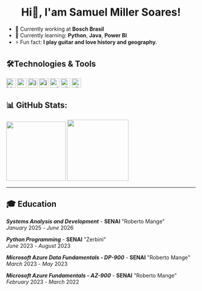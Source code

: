 <h1 style = "text-align: center;">Hi👋, I'am Samuel Miller Soares!</h1>

- 💼 Currently working at **Bosch Brasil**
- 🌱 Currently learning: **Python**, **Java**, **Power BI**
- ⚡ Fun fact: **I play guitar and love history and geography.**

## 🛠Technologies & Tools
<img src="https://camo.githubusercontent.com/d4d9d935f85b68223a3514c6a889ea3ed6a77afb5f560c05baa1a1b168077830/68747470733a2f2f696d672e736869656c64732e696f2f62616467652f68746d6c352d2532334533344632362e7376673f7374796c653d666f722d7468652d6261646765266c6f676f3d68746d6c35266c6f676f436f6c6f723d7768697465" height = "25" alt="html logo" /> <img src="https://camo.githubusercontent.com/930c71eac967cc5cec61c0aa08ba3719f9cb68e28cdffa63b28b0a31be1663b4/68747470733a2f2f696d672e736869656c64732e696f2f62616467652f637373332d2532333135373242362e7376673f7374796c653d666f722d7468652d6261646765266c6f676f3d63737333266c6f676f436f6c6f723d7768697465" height = "25" alt="css logo" /> <img src="https://camo.githubusercontent.com/29d02b3669d6450d67e043cf5909e740dcb94c1e2306d88ac48b15b4ec55dc65/68747470733a2f2f696d672e736869656c64732e696f2f62616467652f6a6176617363726970742d2532333332333333302e7376673f7374796c653d666f722d7468652d6261646765266c6f676f3d6a617661736372697074266c6f676f436f6c6f723d253233463744463145" height = "25" alt="javascript logo" /> <img src="https://camo.githubusercontent.com/bea90da226e09b503e6c8fde824f4816b98dcf30cd31e803006bf6335af06890/68747470733a2f2f696d672e736869656c64732e696f2f62616467652f6a6176612d2532334544384230302e7376673f7374796c653d666f722d7468652d6261646765266c6f676f3d6f70656e6a646b266c6f676f436f6c6f723d7768697465" height = "25" alt="java logo" /> <img src="https://camo.githubusercontent.com/0d0779a129f1dcf6c31613b701fe0646fd4e4d2ed2a7cbd61b27fd5514baa938/68747470733a2f2f696d672e736869656c64732e696f2f62616467652f707974686f6e2d3336373041303f7374796c653d666f722d7468652d6261646765266c6f676f3d707974686f6e266c6f676f436f6c6f723d666664643534" height = "25" alt="python logo" /> <img src="https://camo.githubusercontent.com/7e282220b8ec0dd29cf99be1c0f5e82d74a42bc84ed834ee6afd86b4bad3bfee/68747470733a2f2f696d672e736869656c64732e696f2f62616467652f6769746875622d2532333132313031312e7376673f7374796c653d666f722d7468652d6261646765266c6f676f3d676974687562266c6f676f436f6c6f723d7768697465" height = "25" alt="github logo" /> <img src="https://camo.githubusercontent.com/94d83dc5838e2784bee25fe9e019bc2fda128676f32cef2f06baa0f6f3849b8c/68747470733a2f2f696d672e736869656c64732e696f2f62616467652f6769742d2532334630353033332e7376673f7374796c653d666f722d7468652d6261646765266c6f676f3d676974266c6f676f436f6c6f723d7768697465" height = "25" alt="git logo" /> 

## 📊 GitHub Stats:
<div style="display: inline" align="center">
    <img src = "https://github-readme-stats.vercel.app/api/top-langs/?username=Samuel-millerr&theme=codeSTACKr&hide_border=false&include_all_commits=false&count_private=false&layout=compact" height = 158/>
    <img src = "https://nirzak-streak-stats.vercel.app/?user=Samuel-millerr&theme=codeSTACKr&hide_border=false" height = 163/>
</div>

---

## 🎓 Education

_**Systems Analysis and Development**_ - **SENAI** "Roberto Mange"\
_January_ 2025 - _June_ 2026

_**Python Programming**_ - **SENAI** "Zerbini"\
_June_ 2023 - _August_ 2023

_**Microsoft Azure  Data Fundamentals - DP-900**_ - **SENAI** "Roberto Mange"\
_March_ 2023 - _May_ 2023

_**Microsoft Azure Fundamentals - AZ-900**_ - **SENAI** "Roberto Mange"\
_February_ 2023 - _March_ 2022
